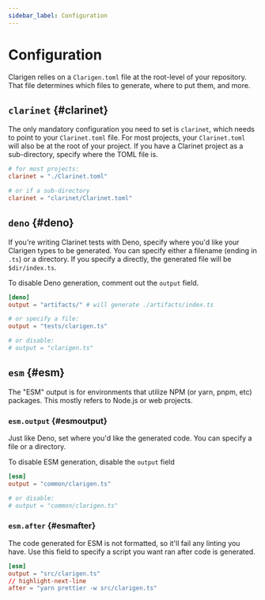 ```yaml
---
sidebar_label: Configuration
---
```


# Configuration

Clarigen relies on a `Clarigen.toml` file at the root-level of your repository. That file determines which files to generate, where to put them, and more.

## `clarinet` {#clarinet}

The only mandatory configuration you need to set is `clarinet`, which needs to point to your `Clarinet.toml` file. For most projects, your `Clarinet.toml` will also be at the root of your project. If you have a Clarinet project as a sub-directory, specify where the TOML file is.

```toml title="Clarigen.toml"
# for most projects:
clarinet = "./Clarinet.toml"

# or if a sub-directory
clarinet = "clarinet/Clarinet.toml"
```

## `deno` {#deno}

If you're writing Clarinet tests with Deno, specify where you'd like your Clarigen types to be generated. You can specify either a filename (ending in `.ts`) or a directory. If you specify a directly, the generated file will be `$dir/index.ts`.

To disable Deno generation, comment out the `output` field.

```toml title="Clarigen.toml"
[deno]
output = "artifacts/" # will generate ./artifacts/index.ts

# or specify a file:
output = "tests/clarigen.ts"

# or disable:
# output = "clarigen.ts"
```

## `esm` {#esm}

The "ESM" output is for environments that utilize NPM (or yarn, pnpm, etc) packages. This mostly refers to Node.js or web projects.

### `esm.output` {#esmoutput}

Just like Deno, set where you'd like the generated code. You can specify a file or a directory.

To disable ESM generation, disable the `output` field

```toml title="Clarigen.toml"
[esm]
output = "common/clarigen.ts"

# or disable:
# output = "common/clarigen.ts"
```

### `esm.after` {#esmafter}

The code generated for ESM is not formatted, so it'll fail any linting you have. Use this field to specify a script you want ran after code is generated.

```toml title="Clarigen.toml"
[esm]
output = "src/clarigen.ts"
// highlight-next-line
after = "yarn prettier -w src/clarigen.ts"
```
